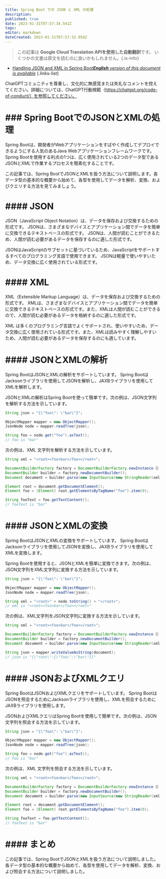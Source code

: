 ```yaml
---
title: Spring Boot での JSON と XML の処理
description: 
published: true
date: 2023-01-31T07:57:34.541Z
tags: 
editor: markdown
dateCreated: 2023-01-31T07:57:32.954Z
---
```


> この記事は **Google Cloud Translation APIを使用した自動翻訳**です。
いくつかの文書は原文を読むのに良いかもしれません。{.is-info}
- [Handling JSON and XML in Spring Boot***English** version of this document is available*](/en/Knowledge-base/Spring-Boot/handling-json-and-xml-in-spring-boot)
{.links-list}
 

ChatGPTコミュニティを尊重し、文化的に無感覚または失礼なコメントを控えてください。詳細については、ChatGPT行動規範（https://chatgpt.org/code-of-conduct/）を参照してください。

# ### Spring BootでのJSONとXMLの処理

Spring Bootは、開発者がWebアプリケーションをすばやく作成してデプロイできるようにする人気のあるJava Webアプリケーションフレームワークです。 Spring Bootを使用する利点の1つは、広く使用されている2つのデータ型であるJSONとXMLで作業するプロセスを簡素化することです。

この記事では、Spring BootでJSONとXMLを扱う方法について説明します。各データ型の基本的な概要から始めて、各型を使用してデータを解析、変換、およびクエリする方法を見てみましょう。

# #### JSON

JSON（JavaScript Object Notation）は、データを保存および交換するための形式です。 JSONは、さまざまなデバイスとアプリケーション間でデータを簡単に交換できるテキストベースの形式です。 JSONは、人間が読むことができるため、人間が読む必要があるデータを保存するのに適した形式です。

JSONはJavaScriptのサブセットに基づいているため、JavaScriptをサポートするすべてのプログラミング言語で使用できます。 JSONは軽量で使いやすいため、データ交換に広く使用されている形式です。

# #### XML

XML（Extensible Markup Language）は、データを保存および交換するための形式です。 XMLは、さまざまなデバイスとアプリケーション間でデータを簡単に交換できるテキストベースの形式です。また、XMLは人間が読むことができるので、人間が読む必要があるデータを格納するのに適した形式です。

XML は多くのプログラミング言語でよくサポートされ、使いやすいため、データ交換に広く使用されている形式です。また、XMLは読みやすく理解しやすいため、人間が読む必要があるデータを保存するのにも適しています。

# #### JSONとXMLの解析

Spring BootはJSONとXMLの解析をサポートしています。 Spring BootはJacksonライブラリを使用してJSONを解析し、JAXBライブラリを使用してXMLを解析します。

JSONとXMLの解析はSpring Bootを使って簡単です。次の例は、JSON文字列を解析する方法を示しています。

```java
String json = "{\"foo\": \"bar\"}";

ObjectMapper mapper = new ObjectMapper();
JsonNode node = mapper.readTree(json);

String foo = node.get("foo").asText();
// foo is "bar"
```

次の例は、XML 文字列を解析する方法を示しています。

```java
String xml = "<root><foo>bar</foo></root>";

DocumentBuilderFactory factory = DocumentBuilderFactory.newInstance（）;
DocumentBuilder builder = factory.newDocumentBuilder();
Document document = builder.parse(new InputSource(new StringReader(xml)));

Element root = document.getDocumentElement();
Element foo = (Element) root.getElementsByTagName("foo").item(0);

String fooText = foo.getTextContent();
// fooText is "bar"
```

# #### JSONとXMLの変換

Spring BootはJSONとXMLの変換をサポートしています。 Spring BootはJacksonライブラリを使用してJSONを変換し、JAXBライブラリを使用してXMLを変換します。

Spring Bootを使用すると、JSONとXMLを簡単に変換できます。次の例は、JSON文字列をXML文字列に変換する方法を示しています。

```java
String json = "{\"foo\": \"bar\"}";

ObjectMapper mapper = new ObjectMapper();
JsonNode node = mapper.readTree(json);

String xml = "<root>" + node.toString() + "</root>";
// xml is "<root><foo>bar</foo></root>"
```

次の例は、XML文字列をJSON文字列に変換する方法を示しています。

```java
String xml = "<root><foo>bar</foo></root>";

DocumentBuilderFactory factory = DocumentBuilderFactory.newInstance（）;
DocumentBuilder builder = factory.newDocumentBuilder();
Document document = builder.parse(new InputSource(new StringReader(xml)));

String json = mapper.writeValueAsString(document);
// json is "{\"root\":{\"foo\":\"bar\"}}"
```

# #### JSONおよびXMLクエリ

Spring BootはJSONおよびXMLクエリをサポートしています。 Spring BootはJSONを照会するためにJacksonライブラリを使用し、XMLを照会するためにJAXBライブラリを使用します。

JSONおよびXMLクエリはSpring Bootを使用して簡単です。次の例は、JSON文字列を照会する方法を示しています。

```java
String json = "{\"foo\": \"bar\"}";

ObjectMapper mapper = new ObjectMapper();
JsonNode node = mapper.readTree(json);

String foo = node.get("foo").asText();
// foo is "bar"
```

次の例は、XML 文字列を照会する方法を示しています。

```java
String xml = "<root><foo>bar</foo></root>";

DocumentBuilderFactory factory = DocumentBuilderFactory.newInstance（）;
DocumentBuilder builder = factory.newDocumentBuilder();
Document document = builder.parse(new InputSource(new StringReader(xml)));

Element root = document.getDocumentElement();
Element foo = (Element) root.getElementsByTagName("foo").item(0);

String fooText = foo.getTextContent();
// fooText is "bar"
```

# #### まとめ

この記事では、Spring BootでJSONとXMLを扱う方法について説明しました。各データ型の基本的な概要から始めて、各型を使用してデータを解析、変換、および照会する方法について説明しました。